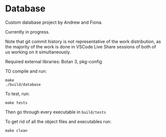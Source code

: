 # Database
Custom database project by Andrew and Fiona.

Currently in progress.

Note that git commit history is not representative of the work distribution, as the majority of the work is done in VSCode Live Share sessions of both of us working on it simultaneously.

Required external libraries:
Botan 3, pkg-config

TO compile and run:
```
make
./build/database
```

To test, run:
```
make tests
```

Then go through every executable in `build/tests`


To get rid of all the object files and executables run:
```
make clean
```
